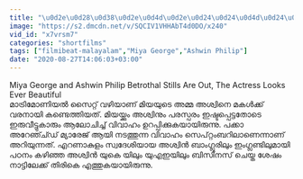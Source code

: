 ```yaml
---
title: "\u0d2e\u0d28\u0d38\u0d2e\u0d4d\u0d2e\u0d24\u0d24\u0d4d\u0d24\u0d3f\u0d28\u0d4d \u0d38\u0d42\u0d2a\u0d4d\u0d2a\u0d7c \u0d15\u0d4d\u0d2f\u0d42\u0d1f\u0d4d\u0d1f\u0d4d \u0d32\u0d41\u0d15\u0d4d\u0d15\u0d3f\u0d7d \u0d2e\u0d3f\u0d2f FilmiBeat Malayalam"
image: "https://s2.dmcdn.net/v/SQCIV1VHHAbT4d0DO/x240"
vid_id: "x7vrsm7"
categories: "shortfilms"
tags: ["filmibeat-malayalam","Miya George","Ashwin Philip"]
date: "2020-08-27T14:06:03+03:00"
---
```

Miya George and Ashwin Philip Betrothal Stills Are Out, The Actress Looks Ever Beautiful  <br>മാട്രിമോണിയല്‍ സൈറ്റ് വഴിയാണ് മിയയുടെ അമ്മ അശ്വിനെ മകള്‍ക്ക് വരനായി കണ്ടെത്തിയത്. മിയയ്ക്കും അശ്വിനും പരസ്പരം ഇഷ്ടപ്പെട്ടതോടെ ഇരുവീട്ടുകാരും ആലോചിച്ച് വിവാഹം ഉറപ്പിക്കുകയായിരുന്നു. പക്കാ അറേഞ്ച്ഡ് മ്യാരേജ് ആയി നടത്തുന്ന വിവാഹം സെപ്റ്റംബറിലാണെന്നാണ് അറിയുന്നത്. എറണാകുളം സ്വദേശിയായ അശ്വിന്‍ ബാംഗ്ലൂരിലും ഇംഗ്ലണ്ടിലുമായി പഠനം കഴിഞ്ഞ അശ്വിന്‍ യുകെ യിലും യുഎഇയിലും ബിസിനസ് ചെയ്ത ശേഷം നാട്ടിലേക്ക് തിരികെ എത്തുകയായിരുന്നു.
